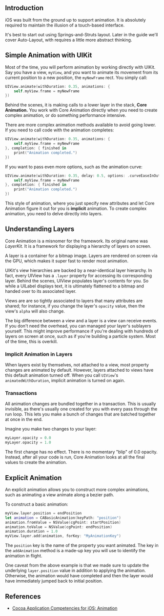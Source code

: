 ## Introduction

iOS was built from the ground up to support animation. It is absolutely required to maintain the illusion of a touch-based interface.

It's best to start out using Springs-and-Struts layout. Later in the guide we'll cover Auto-Layout, with requires a little more abstract thinking.

## Simple Animation with UIKit

Most of the time, you will perform animation by working directly with UIKit. Say you have a view, `myView`, and you want to animate its movement from its current position to a new position, the `myNewFrame` rect. You simply call:

```swift
UIView.animate(withDuration: 0.35, animations: {
    self.myView.frame = myNewFrame
})
```

Behind the scenes, it is making calls to a lower layer in the stack, **Core Animation.** You work with Core Animation directly when you need to create complex animation, or do something performance intensive.

There are more complex animation methods available to avoid going lower. If you need to call code with the animation completes:

```swift
UIView.animate(withDuration: 0.35, animations: {
    self.myView.frame = myNewFrame
}, completion: { finished in
    print("Animation completed.")
})
```

If you want to pass even more options, such as the animation curve:

```swift
UIView.animate(withDuration: 0.35, delay: 0.5, options: .curveEaseInOut, animations: {
    self.myView.frame = myNewFrame
}, completion: { finished in
    print("Animation completed.")
})
```

This style of animation, where you just specify new attributes and let Core Animation figure it out for you is **implicit** animation. To create complex animation, you need to delve directly into layers.

## Understanding Layers

Core Animation is a misnomer for the framework. Its original name was *LayerKit.* It is a framework for displaying a hierarchy of layers on screen.

A layer is a container for a bitmap image. Layers are rendered on screen via the GPU, which makes it super fast to render most animation.

UIKit's view hierarchies are backed by a near-identical layer hierarchy. In fact, every UIView has a `.layer` property for accessing its corresponding layer. Behind the scenes, UIView populates layer's contents for you. So while a UILabel displays text, it is ultimately flattened to a bitmap and handed over to its associated layer.

Views are are so tightly associated to layers that many attributes are shared; for instance, if you change the layer's `opacity` value, then the view's `alpha` will also change.

The big difference between a view and a layer is a view can receive events. If you don't need the overhead, you can managed your layer's sublayers yourself. This might improve performance if you're dealing with hundreds of layers on screen at once, such as if you're building a particle system. Most of the time, this is overkill.

### Implicit Animation in Layers

When layers exist by themselves, not attached to a view, most property changes are animated by default. However, layers attached to views have this default animation turned off. When you call `UIView`'s `animatedWithDuration`, implicit animation is turned on again.

### Transactions

All animation changes are bundled together in a transaction. This is usually invisible, as there's usually one created for you with every pass through the run loop. This lets you make a bunch of changes that are batched together at once in the end.

Imagine you make two changes to your layer:

```swift
myLayer.opacity = 0.0
myLayer.opacity = 1.0
```

The first change has no effect. There is no momentary "blip" of 0.0 opacity. Instead, after all your code is run, Core Animation looks at all the final values to create the animation.

## Explicit Animation

An explicit animation allows you to construct more complex animations, such as animating a view animate along a bezier path.

To construct a basic animation:

```swift
myView.layer.position = endPosition
let animation = CABasicAnimation(keyPath: "position")
animation.fromValue = NSValue(cgPoint: startPosition)
animation.toValue = NSValue(cgPoint: endPosition)
animation.duration = 1.0
myView.layer.add(animation, forKey: "MyAnimationKey")
```

The `position` key is the name of the property you want animated. The key in the `addAnimation` method is a made-up key you will use to identify the animation in flight.

One caveat from the above example is that we made sure to update the underlying `layer.position` value in addition to applying the animation. Otherwise, the animation would have completed and then the layer would have immediately jumped back to initial position. 

## References

* [Cocoa Application Competencies for iOS: Animation](https://developer.apple.com/library/ios/documentation/general/conceptual/devpedia-cocoaapp/Animation.html)